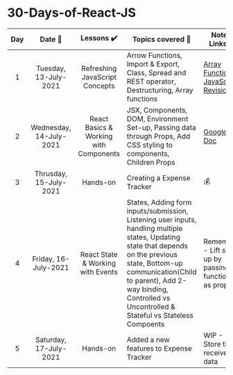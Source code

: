 # 30-Days-of-React-JS

|Day |Date 📅 |Lessons ✔️|Topics covered 📔|Notes Links 🔗|
|:-----:|:-------------------:|:----------------:|--------------------|--------------------|
|1|Tuesday, 13-July-2021 | Refreshing JavaScript Concepts |Arrow Functions, Import & Export, Class, Spread and REST operator, Destructuring, Array functions | [Array Functions](https://developer.mozilla.org/en-US/docs/Web/JavaScript/Reference/Global_Objects/Array), [JavaScript Revision](https://codepen.io/shubsuman/pen/wvdgvrQ)| 
|2|Wednesday, 14-July-2021 | React Basics & Working with Components |JSX, Components, DOM, Environment Set-up, Passing data through Props, Add CSS styling to components, Children Props |[Google Doc](https://docs.google.com/document/d/1O9I7ZyC0i0HUoMJ6HTkeSng_RyBwN4NwBytIrO-5hHE/edit)|
|3|Thrusday, 15-July-2021 | Hands-on |Creating a Expense Tracker| 💰|
|4|Friday, 16-July-2021 |React State & Working with Events|States, Adding form inputs/submission, Listening user inputs, handling multiple states, Updating state that depends on the previous state, Bottom-up communication(Child to parent), Add 2-way binding, Controlled vs Uncontrolled & Stateful vs Stateless Compoents|Remember - Lift state up by passing function as prop.|
|5|Saturday, 17-July-2021|Hands-on |Added a new features to Expense Tracker|WIP - Store the received data|
